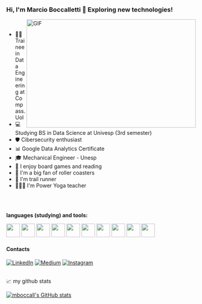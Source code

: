 ### Hi, I'm Marcio Boccalletti 👋 Exploring new technologies!

 <img align="right" alt="GIF" src="https://github.com/abhisheknaiidu/abhisheknaiidu/blob/master/code.gif?raw=true" width="450" height="288" />

<br/>
 
- 👨‍💻 Trainee in Data Engineering at Compass.Uol
- 💻 Studying BS in Data Science at Univesp (3rd semester)
- 🛡️ Cibersecurity enthusiast
- 📊 Google Data Analytics Certificate
- 🎓 Mechanical Engineer - Unesp
- 📌 I enjoy board games and reading
- 🎢 I'm a big fan of roller coasters
- 🏃 I'm trail runner
- 🧘🏼‍♂️ I'm Power Yoga teacher

<br/>
<br/>

**languages (studying) and tools:**  

<code><img height="36" src="https://cdn.jsdelivr.net/gh/devicons/devicon/icons/python/python-original.svg" /></code>
<code><img height="36" src="https://cdn.jsdelivr.net/gh/devicons/devicon/icons/r/r-original.svg" /></code>
<code><img height="36" src="https://cdn.jsdelivr.net/gh/devicons/devicon/icons/mysql/mysql-original.svg" /></code>
<code><img height="36" src="https://cdn.jsdelivr.net/gh/devicons/devicon/icons/git/git-original.svg" /></code>
<code><img height="36" src="https://cdn.jsdelivr.net/gh/devicons/devicon/icons/html5/html5-original-wordmark.svg"></code>
<code><img height="36" src="https://cdn.jsdelivr.net/gh/devicons/devicon/icons/css3/css3-original.svg"></code>
<code><img height="36" src="https://cdn.jsdelivr.net/gh/devicons/devicon/icons/javascript/javascript-original.svg" /></code>
<code><img height="36" src="https://cdn.jsdelivr.net/gh/devicons/devicon/icons/java/java-original.svg"></code>
<code><img height="36" src="https://cdn.jsdelivr.net/gh/devicons/devicon/icons/vscode/vscode-original-wordmark.svg"></code>
<code><img height="36" src="https://cdn.jsdelivr.net/gh/devicons/devicon/icons/linux/linux-original.svg" /></code>

#### Contacts
[![LinkedIn](https://img.shields.io/badge/-LinkedIn-000?style=for-the-badge&logo=linkedin&logoColor=0891b2&color:FFF)](https://www.linkedin.com/in/marcioboccalletti/)
[![Medium](https://img.shields.io/badge/-Medium-000?style=for-the-badge&logo=medium&logoColor=0891b2&color:FFF)](https://medium.com/@marcioboccalletti)
[![Instagram](https://img.shields.io/badge/-Instagram-000?style=for-the-badge&logo=instagram&logoColor=0891b2&color:FFF)](https://www.instagram.com/in/mboccalletti/)

<br/>
  📈 my github stats

<a href="http://www.github.com/mboccall"><img src="https://github-readme-stats.vercel.app/api?username=mboccall&show_icons=true&hide=&count_private=true&title_color=0891b2&text_color=ffffff&icon_color=0891b2&bg_color=1c1917&hide_border=true&show_icons=true" alt="mboccall's GitHub stats" /></a>
